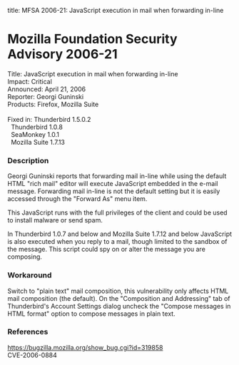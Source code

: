title: MFSA 2006-21: JavaScript execution in mail when forwarding in-line

<h1>Mozilla Foundation Security Advisory 2006-21</h1>

<p><span class="label">Title:</span>      JavaScript execution in mail when forwarding in-line<br/>
<span class="label">Impact:</span>     Critical<br/>
<span class="label">Announced:</span>  April 21, 2006<br/>
<span class="label">Reporter:</span>   Georgi Guninski<br/>
<span class="label">Products:</span>   Firefox, Mozilla Suite<br/><br/>
<span class="label">Fixed in:</span>   Thunderbird 1.5.0.2<br/>
<span class="label">&#160;</span>      Thunderbird 1.0.8<br/>
<span class="label">&#160;</span>      SeaMonkey 1.0.1<br/>
<span class="label">&#160;</span>      Mozilla Suite 1.7.13</p>

<h3>Description</h3>

<p>Georgi Guninski reports that forwarding mail in-line while
using the default HTML "rich mail" editor will execute
JavaScript embedded in the e-mail message. Forwarding mail
in-line is not the default setting but it is easily accessed
through the "Forward As" menu item.</p>

<p>This JavaScript runs with the full privileges of the client
and could be used to install malware or send spam.</p>

<p>In Thunderbird 1.0.7 and below and Mozilla Suite 1.7.12 and below
JavaScript is also executed when you reply to a mail, though
limited to the sandbox of the message. This script could
spy on or alter the message you are composing.</p>

<h3>Workaround</h3>

<p>Switch to "plain text" mail composition, this vulnerability only
affects HTML mail composition (the default). On the "Composition and 
Addressing" tab of Thunderbird's Account Settings dialog uncheck the 
"Compose messages in HTML format" option to compose messages in plain 
text.</p>

<h3>References</h3>

<p><a href="https://bugzilla.mozilla.org/show_bug.cgi?id=319858">
https://bugzilla.mozilla.org/show_bug.cgi?id=319858</a><br/>
CVE-2006-0884</p>



